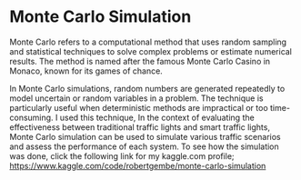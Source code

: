 # Monte Carlo Simulation
Monte Carlo refers to a computational method that uses random sampling and statistical techniques to solve complex problems or estimate numerical results. The method is named after the famous Monte Carlo Casino in Monaco, known for its games of chance.

In Monte Carlo simulations, random numbers are generated repeatedly to model uncertain or random variables in a problem. The technique is particularly useful when deterministic methods are impractical or too time-consuming.
I used this technique, In the context of evaluating the effectiveness between traditional traffic lights and smart traffic lights, Monte Carlo simulation can be used to simulate various traffic scenarios and assess the performance of each system.
To see how the simulation was done, click the following link for my kaggle.com profile; https://www.kaggle.com/code/robertgembe/monte-carlo-simulation

